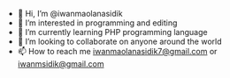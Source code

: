 - 👋 Hi, I’m @iwanmaolanasidik
- 👀 I’m interested in programming and editing
- 🌱 I’m currently learning PHP programming language
- 💞️ I’m looking to collaborate on anyone around the world
- 📫 How to reach me iwanmaolanasidik7@gmail.com or iwanmsidik@gmail.com

<!---
iwanmaolanasidik/iwanmaolanasidik is a ✨ special ✨ repository because its `README.md` (this file) appears on your GitHub profile.
You can click the Preview link to take a look at your changes.
--->
